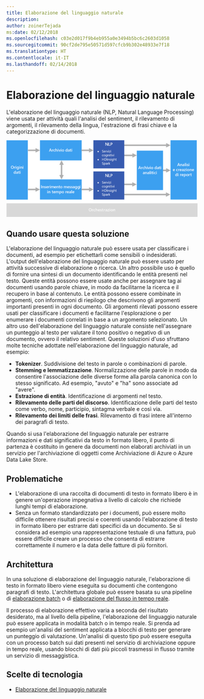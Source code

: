 ```yaml
---
title: Elaborazione del linguaggio naturale
description: 
author: zoinerTejada
ms:date: 02/12/2018
ms.openlocfilehash: c03e2d017f9b4eb955a0e3494b5bc6c2603d1058
ms.sourcegitcommit: 90cf2de795e50571d597cfcb9b302e48933e7f18
ms.translationtype: HT
ms.contentlocale: it-IT
ms.lasthandoff: 02/14/2018
---
```

# <a name="natural-language-processing"></a>Elaborazione del linguaggio naturale

L'elaborazione del linguaggio naturale (NLP, Natural Language Processing) viene usata per attività quali l'analisi del sentiment, il rilevamento di argomenti, il rilevamento della lingua, l'estrazione di frasi chiave e la categorizzazione di documenti.

![](./images/nlp-pipeline.png)

## <a name="when-to-use-this-solution"></a>Quando usare questa soluzione

L'elaborazione del linguaggio naturale può essere usata per classificare i documenti, ad esempio per etichettarli come sensibili o indesiderati. L'output dell'elaborazione del linguaggio naturale può essere usato per attività successive di elaborazione o ricerca. Un altro possibile uso è quello di fornire una sintesi di un documento identificando le entità presenti nel testo. Queste entità possono essere usate anche per assegnare tag ai documenti usando parole chiave, in modo da facilitarne la ricerca e il recupero in base al contenuto. Le entità possono essere combinate in argomenti, con informazioni di riepilogo che descrivono gli argomenti importanti presenti in ogni documento. Gli argomenti rilevati possono essere usati per classificare i documenti e facilitarne l'esplorazione o per enumerare i documenti correlati in base a un argomento selezionato. Un altro uso dell'elaborazione del linguaggio naturale consiste nell'assegnare un punteggio al testo per valutare il tono positivo o negativo di un documento, ovvero il relativo sentiment. Queste soluzioni d'uso sfruttano molte tecniche adottate nell'elaborazione del linguaggio naturale, ad esempio: 

- **Tokenizer**. Suddivisione del testo in parole o combinazioni di parole.
- **Stemming e lemmatizzazione**. Normalizzazione delle parole in modo da consentire l'associazione delle diverse forme alla parola canonica con lo stesso significato. Ad esempio, "avuto" e "ha" sono associate ad "avere". 
- **Estrazione di entità**. Identificazione di argomenti nel testo.
- **Rilevamento delle parti del discorso**. Identificazione delle parti del testo come verbo, nome, participio, sintagma verbale e così via.
- **Rilevamento dei limiti delle frasi**. Rilevamento di frasi intere all'interno dei paragrafi di testo.

Quando si usa l'elaborazione del linguaggio naturale per estrarre informazioni e dati significativi da testo in formato libero, il punto di partenza è costituito in genere da documenti non elaborati archiviati in un servizio per l'archiviazione di oggetti come Archiviazione di Azure o Azure Data Lake Store. 

## <a name="challenges"></a>Problematiche

- L'elaborazione di una raccolta di documenti di testo in formato libero è in genere un'operazione impegnativa a livello di calcolo che richiede lunghi tempi di elaborazione.
- Senza un formato standardizzato per i documenti, può essere molto difficile ottenere risultati precisi e coerenti usando l'elaborazione di testo in formato libero per estrarre dati specifici da un documento. Se si considera ad esempio una rappresentazione testuale di una fattura, può essere difficile creare un processo che consenta di estrarre correttamente il numero e la data delle fatture di più fornitori.

## <a name="architecture"></a>Architettura

In una soluzione di elaborazione del linguaggio naturale, l'elaborazione di testo in formato libero viene eseguita su documenti che contengono paragrafi di testo. L'architettura globale può essere basata su una pipeline di [elaborazione batch](./batch-processing.md) o di [elaborazione del flusso in tempo reale](./real-time-processing.md).

Il processo di elaborazione effettivo varia a seconda del risultato desiderato, ma al livello della pipeline, l'elaborazione del linguaggio naturale può essere applicata in modalità batch o in tempo reale. Si prenda ad esempio un'analisi del sentiment applicata a blocchi di testo per generare un punteggio di valutazione. Un'analisi di questo tipo può essere eseguita con un processo batch sui dati presenti nel servizio di archiviazione oppure in tempo reale, usando blocchi di dati più piccoli trasmessi in flusso tramite un servizio di messaggistica.

## <a name="technology-choices"></a>Scelte di tecnologia

- [Elaborazione del linguaggio naturale](../technology-choices/natural-language-processing.md)